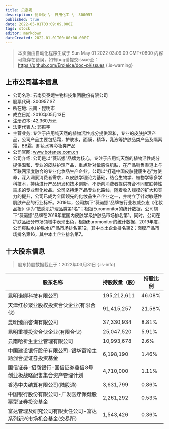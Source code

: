 ```yaml
---
title: 贝泰妮
description: 创业板 \- 日用化工 \- 300957
published: true
date: 2022-05-01T03:09:09.000Z
tags: stock
editor: markdown
dateCreated: 2022-01-01T00:00:00.000Z
---
```


> 本页面由自动化程序生成于 Sun May 01 2022 03:09:09 GMT+0800
> 内容可能存在错误，如有bug请提交issue至：https://github.com/Eroleice/doc-pi/issues
{.is-warning}

## 上市公司基本信息
- 公司名称: 云南贝泰妮生物科技集团股份有限公司
- 股票代码: 300957.SZ
- 所在地: 云南 - 昆明市
- 成立日期: 2010年05月13日
- 注册资本: 42,360万元
- 法定代表人: 郭振宇
- 主营业务: 专注于应用纯天然的植物活性成分提供温和，专业的皮肤护理产品，公司产品主要包括霜，护肤水，面膜，精华，乳液等护肤品类产品及隔离霜，BB霜，卸妆水等彩妆类产品
- 公司官网: www.botanee.com.cn
- 公司介绍: 公司是以“薇诺娜”品牌为核心，专注于应用纯天然的植物活性成分提供温和、专业的皮肤护理产品，重点针对敏感性肌肤，在产品销售渠道上与互联网深度融合的专业化妆品生产企业。公司以“打造中国皮肤健康生态”为使命，深入洞察消费者需求，以皮肤学理论为基础，结合生物学、植物学等多学科技术，持续进行产品研发和技术创新，不断向消费者提供符合不同皮肤特性需求的专业型化妆品。公司坚持走产品专业化路线，随着收入规模的扩大和实力的提升，公司已成为全国领先的化妆品生产企业之一，并树立了针对敏感性肌肤产品的行业标杆。2019年，公司旗下“薇诺娜”品牌被行业权威杂志《化妆品报》评为“敏感肌护理品类第1名”；根据Euromonitor的统计数据，公司旗下“薇诺娜”品牌在2019年度国内皮肤学级护肤品市场排名第1。同时，公司在护肤品细分市场领域中表现出色，根据Euromonitor的统计数据，2019年度，公司爽肤水(护肤水)产品市场排名第12，其中本土企业排名第2；面膜产品市场排名第16，其中本土企业排名第7。


## 十大股东信息
> 股东持股数据截止于：2022年03月31日
{.is-info}

| 股东名称 | 持股数量（股） | 持股比例 |
| --- | --- | --- |
| 昆明诺娜科技有限公司 | 195,212,611 | 46.08% |
| 天津红杉聚业股权投资合伙企业(有限合伙) | 91,415,257 | 21.58% |
| 昆明臻丽咨询有限公司 | 37,330,934 | 8.81% |
| 昆明重楼投资合伙企业(有限合伙) | 25,047,520 | 5.91% |
| 云南哈祈生企业管理有限公司 | 10,993,678 | 2.6% |
| 中国建设银行股份有限公司-银华富裕主题混合型证券投资基金 | 6,198,190 | 1.46% |
| 国信证券-招商银行-国信证券鼎信8号创业板战略配售集合资产管理计划 | 4,710,000 | 1.11% |
| 香港中央结算有限公司(陆股通) | 3,631,799 | 0.86% |
| 中国银行股份有限公司-广发医疗保健股票型证券投资基金 | 2,261,292 | 0.53% |
| 富达管理及研究公司有限责任公司-富达系列新兴市场机会基金(交易所) | 1,543,426 | 0.36% |




